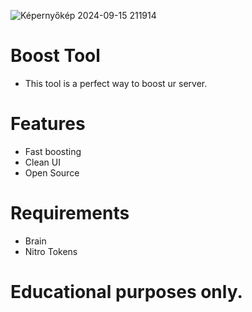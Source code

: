 ![Képernyőkép 2024-09-15 211914](https://github.com/user-attachments/assets/a238600e-874f-4f75-9b8d-e2fee8b645c5)

# Boost Tool
- This tool is a perfect way to boost ur server.

# Features

- Fast boosting
- Clean UI
- Open Source

# Requirements

- Brain
- Nitro Tokens

# Educational purposes only.

